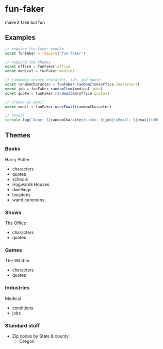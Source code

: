 # fun-faker
make it fake but fun

## Examples

```javascript
// require fun-faker module
const funFaker = require('fun-faker')

// require the themes
const office = funFaker.office
const medical = funFaker.medical

// randomly choose character, job, and quote
const randomCharacter = funFaker.randomItem(office.characters)
const job = funFaker.randomItem(medical.jobs)
const quote = funFaker.randomItem(office.quotes)

// create an email
const email = funFaker.userEmail(randomCharacter)

// result
console.log(`Name: ${randomCharacter}\nJob: ${job}\nEmail: ${email}\nMotto: ${quote}`)
```

## Themes

### Books
Harry Potter
  - characters
  - quotes
  - schools
  - Hogwards Houses
  - dwellings
  - locations
  - wand ceremony

### Shows
The Office
  - characters
  - quotes
  
### Games
The Witcher
  - characters
  - quotes

### Industries
Medical
  - conditions
  - jobs

### Standard stuff
  - Zip codes by State & county
    - Oregon